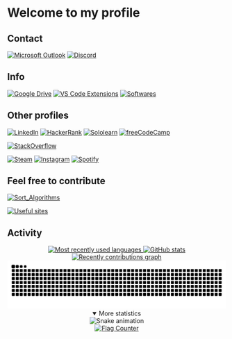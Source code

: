 # Welcome to my profile

## Contact
[![Microsoft Outlook](https://img.shields.io/badge/Email-0078D4?style=for-the-badge&logo=microsoft-outlook&logoColor=white)](mailto:hss@outlook.com.br)
[![Discord](https://dcbadge.vercel.app/api/shield/344518955517607936)](https://discordapp.com/users/344518955517607936/)


## Info
[![Google Drive](https://img.shields.io/badge/Certificates-4285F4?style=for-the-badge&logo=Google%20Drive&logoColor=white)](https://drive.google.com/drive/folders/1VCk1tXpMATb7OQKwG1O43JoR_uE3qN0L?usp=sharing)
[![VS Code Extensions](https://img.shields.io/badge/VS_Code_Extensions-007ACC?style=for-the-badge&logo=visualstudiocode&logoColor=white)](https://github.com/h-ssiqueira/h-ssiqueira/blob/master/vscode_extensions.md)
[![Softwares](https://img.shields.io/badge/Softwares-396cec?style=for-the-badge)](https://github.com/h-ssiqueira/h-ssiqueira/blob/master/programs.md)

## Other profiles

[![LinkedIn](https://img.shields.io/badge/LinkedIn-0077B5?style=for-the-badge&logo=linkedin&logoColor=white)](https://www.linkedin.com/in/henrique-sartori-siqueira-38a46761/)
[![HackerRank](https://img.shields.io/badge/Hackerrank-2EC866?style=for-the-badge&logo=HackerRank&logoColor=white)](https://www.hackerrank.com/hss01)
[![Sololearn](https://img.shields.io/badge/Sololearn-3A464B?style=for-the-badge&logo=Sololearn&logoColor=white)](https://www.sololearn.com/profile/10227827)
[![freeCodeCamp](https://img.shields.io/badge/freeCodeCamp-0A0A23?style=for-the-badge&logo=freecodecamp&logoColor=white)](https://www.freecodecamp.org/hss)

[![StackOverflow](https://stackoverflow-readme-profile.johannchopin.fr/profile/13788141?website=false&theme=dark)](https://stackoverflow.com/users/13788141/hss)

[![Steam](https://img.shields.io/badge/Steam-000000?style=for-the-badge&logo=steam&logoColor=white)](https://steamcommunity.com/id/h_s_s)
[![Instagram](https://img.shields.io/badge/Instagram-E4405F?style=for-the-badge&logo=instagram&logoColor=white)](https://www.instagram.com/h_ssiqueira/)
[![Spotify](https://img.shields.io/badge/Spotify-1ED760?&style=for-the-badge&logo=spotify&logoColor=white)](https://open.spotify.com/user/henrique_ss?si=a172471e4c4a44d1)

## Feel free to contribute
[![Sort_Algorithms](https://github-readme-stats.vercel.app/api/pin/?username=h-ssiqueira&repo=Sort_Algorithms&&theme=tokyonight&hideborder=true&title_color=2895BC&icon_color=FE0000)](https://github.com/h-ssiqueira/Sort_Algorithms)

[![Useful sites](https://img.shields.io/badge/Useful_sites-080A88?style=for-the-badge)](https://github.com/h-ssiqueira/h-ssiqueira/blob/master/useful_sites.md)

## Activity

<div align="center">
    <a href="https://github.com/h-ssiqueira/h-ssiqueira">
	<img height="180em" src="https://github-readme-stats.vercel.app/api/top-langs/?username=h-ssiqueira&layout=compact&langs_count=10&theme=tokyonight&title_color=2895BC&hide=VHDL,Stata&custom_title=Most recently used languages" alt="Most recently used languages">
    <img height="180em" src="https://github-readme-stats.vercel.app/api?username=h-ssiqueira&hide=issues&show_icons=true&theme=tokyonight&hideborder=true&title_color=2895BC&icon_color=FE0000&include_all_commits=true" alt="GitHub stats">
	<img src="https://activity-graph.herokuapp.com/graph?username=h-ssiqueira&custom_title=Recently%20contributions&hide_border=true&area=true&area_color=2895BC&point=FE0000&line=2895BC&theme=react-dark" alt="Recently contributions graph">
	<img src="https://github.com/h-ssiqueira/h-ssiqueira/blob/output/github-contribution-grid-snake.svg" alt="Snake animation">
	</a>
	<br>
	<details open>
		<summary>More statistics</summary>
		<img src="https://github.com/h-ssiqueira/h-ssiqueira/blob/output/profile-night-green.svg" alt="Snake animation">
		<br>
		<a href="https://info.flagcounter.com/FWys"><img src="https://s04.flagcounter.com/count2/FWys/bg_1A1B27/txt_2895BC/border_DBDBDB/columns_5/maxflags_20/viewers_0/labels_1/pageviews_1/flags_0/percent_0/" alt="Flag Counter" border="0"></a>
	</details>
</div>

